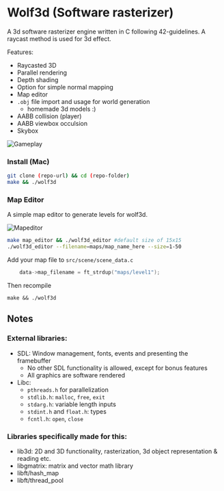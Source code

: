 # Wolf3d (Software rasterizer)

A 3d software rasterizer engine written in C following 42-guidelines.
A raycast method is used for 3d effect.

Features:

- Raycasted 3D
- Parallel rendering
- Depth shading
- Option for simple normal mapping
- Map editor
- `.obj` file import and usage for world generation
  - homemade 3d models :)
- AABB collision (player)
- AABB viewbox occulsion
- Skybox

![Gameplay](assets/img/screenshot1)

### Install (Mac)

```sh
git clone (repo-url) && cd (repo-folder)
make && ./wolf3d
```

### Map Editor

A simple map editor to generate levels for wolf3d.

![Mapeditor](assets/img/screenshot1)

```sh
make map_editor && ./wolf3d_editor #default size of 15x15
./wolf3d_editor --filename=maps/map_name_here --size=1-50
```

Add your map file to `src/scene/scene_data.c`

```c
	data->map_filename = ft_strdup("maps/level1");
```

Then recompile

```
make && ./wolf3d
```

## Notes

### External libraries:

- SDL: Window management, fonts, events and presenting the framebuffer
  - No other SDL functionality is allowed, except for bonus features
  - All graphics are software rendered
- Libc:
  - `pthreads.h` for parallelization
  - `stdlib.h`: `malloc`, `free`, `exit`
  - `stdarg.h`: variable length inputs
  - `stdint.h` and `float.h`: types
  - `fcntl.h`: `open`, `close`

### Libraries specifically made for this:

- lib3d: 2D and 3D functionality, rasterization, 3d object representation & reading etc.
- libgmatrix: matrix and vector math library
- libft/hash_map
- libft/thread_pool
